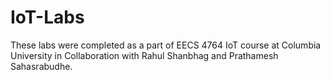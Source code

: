 # IoT-Labs

These labs were completed as a part of EECS 4764 IoT course at Columbia University in Collaboration with Rahul Shanbhag and Prathamesh Sahasrabudhe. 
